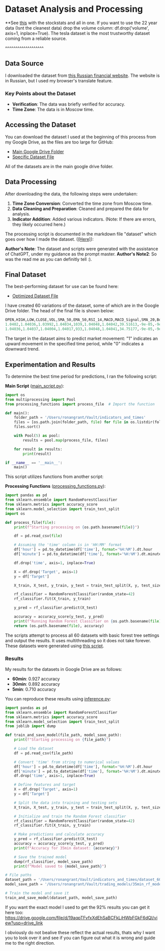 # Dataset Analysis and Processing

**See [this](inference.ipynb) with the stockstats and all in one. If you want to use the 22 year data (Isnt the cleanest data) drop the volume column:
df.drop('volume', axis=1, inplace=True). The tesla dataset is the most trustworthy dataset coming from a reliable source.

^^^^^^^^^^^^^^^^^^^

## Data Source

I downloaded the dataset from [this Russian financial website](https://www.finam.ru/quote/forex/eurusd/export/). The website is in Russian, but I used my browser's translate feature. 

### Key Points about the Dataset
- **Verification**: The data was briefly verified for accuracy.
- **Time Zone**: The data is in Moscow time.

## Accessing the Dataset

You can download the dataset I used at the beginning of this process from my Google Drive, as the files are too large for GitHub:
- [Main Google Drive Folder](https://drive.google.com/drive/folders/1NIw2Kqc043LLIK7ZXrx8wYRol7zuFjP2?usp=drive_link)
- [Specific Dataset File](https://drive.google.com/file/d/1HAWgJpsows16hIDv3vg1szH9XQ7CGR6C/view?usp=drive_link)

All of the datasets are in the main google drive folder.

## Data Processing

After downloading the data, the following steps were undertaken:
1. **Time Zone Conversion**: Converted the time zone from Moscow time.
2. **Data Cleaning and Preparation**: Cleaned and prepared the data for analysis.
3. **Indicator Addition**: Added various indicators. (Note: If there are errors, they likely occurred here.)

The processing script is documented in the markdown file "dataset" which goes over how I made the dataset. ([(Here)](dataset.md)):

**Author's Note**: The dataset and scripts were generated with the assistance of ChatGPT, under my guidance as the prompt master.
**Author's Note2**: So was the read me as you can definitly tell :).

## Final Dataset

The best-performing dataset for use can be found here:
- [Optimized Dataset File](https://drive.google.com/file/d/1TbTsfjtshYY6l_2K6uCzVom-ZqGqV4vh/view?usp=drive_link)

I have created 60 variations of the dataset, some of which are in the Google Drive folder. The head of the final file is shown below:

```python
OPEN,HIGH,LOW,CLOSE,VOL,SMA_50,EMA_50,RSI_14,MACD,MACD_Signal,SMA_20,Bollinger_Upper,Bollinger_Lower,time,day_of_week,%K,%D,ATR,Target
1.0402,1.04036,1.03992,1.04034,1039,1.04048,1.04042,39.51613,-9e-05,-9e-05,1.04037,1.04082,1.03993,22:21,2,63.09523809524188,53.96825396825272,0.0003749999999999,1
1.04036,1.04037,1.04004,1.04017,933,1.04048,1.04041,34.75177,-9e-05,-9e-05,1.04035,1.04077,1.03992,22:22,2,45.56962025317808,53.681936909787,0.0003799999999999,1
```

The target in the dataset aims to predict market movement: "1" indicates an upward movement in the specified time period, while "0" indicates a downward trend.

## Experimentation and Results

To determine the best time period for predictions, I ran the following script:

**Main Script** ([main_script.py](main_script.py)):
```python
import os
from multiprocessing import Pool
from processing_functions import process_file  # Import the function

def main():
    folder_path = '/Users/ronangrant/Vault/indicators_and_times'
    files = [os.path.join(folder_path, file) for file in os.listdir(folder_path) if file.endswith('.csv')]
    files.sort()

    with Pool(5) as pool:
        results = pool.map(process_file, files)

    for result in results:
        print(result)

if __name__ == '__main__':
    main()

```

This script utilizes functions from another script:

**Processing Functions** ([processing_functions.py](processing_functions.py)):
```python
import pandas as pd
from sklearn.ensemble import RandomForestClassifier
from sklearn.metrics import accuracy_score
from sklearn.model_selection import train_test_split
import os

def process_file(file):
    print(f"Starting processing on {os.path.basename(file)}")

    df = pd.read_csv(file)

    # Assuming the 'time' column is in 'HH:MM' format
    df['hour'] = pd.to_datetime(df['time'], format='%H:%M').dt.hour
    df['minute'] = pd.to_datetime(df['time'], format='%H:%M').dt.minute

    df.drop('time', axis=1, inplace=True)

    X = df.drop('Target', axis=1)
    y = df['Target']

    X_train, X_test, y_train, y_test = train_test_split(X, y, test_size=0.2, random_state=42)

    rf_classifier = RandomForestClassifier(random_state=42)
    rf_classifier.fit(X_train, y_train)

    y_pred = rf_classifier.predict(X_test)

    accuracy = accuracy_score(y_test, y_pred)
    print(f"Running Random Forest Classifier on {os.path.basename(file)} - Accuracy: {accuracy}")
    return (os.path.basename(file), accuracy)

```

The scripts attempt to process all 60 datasets with basic forest tree settings and output the results. It uses multithreading so it does not take forever. These datasets were generated using [this script](main_script.py).

### Results

My results for the datasets in Google Drive are as follows:
- **60min**: 0.927 accuracy
- **30min**: 0.892 accuracy
- **5min**: 0.710 accuracy

You can reproduce these results using [inference.py](inference.py):
```python
import pandas as pd
from sklearn.ensemble import RandomForestClassifier
from sklearn.metrics import accuracy_score
from sklearn.model_selection import train_test_split
from joblib import dump

def train_and_save_model(file_path, model_save_path):
    print(f"Starting processing on {file_path}")

    # Load the dataset
    df = pd.read_csv(file_path)

    # Convert 'time' from string to numerical values
    df['hour'] = pd.to_datetime(df['time'], format='%H:%M').dt.hour
    df['minute'] = pd.to_datetime(df['time'], format='%H:%M').dt.minute
    df.drop('time', axis=1, inplace=True)

    # Define features and target
    X = df.drop('Target', axis=1)
    y = df['Target']

    # Split the data into training and testing sets
    X_train, X_test, y_train, y_test = train_test_split(X, y, test_size=0.2, random_state=42)

    # Initialize and train the Random Forest classifier
    rf_classifier = RandomForestClassifier(random_state=42)
    rf_classifier.fit(X_train, y_train)

    # Make predictions and calculate accuracy
    y_pred = rf_classifier.predict(X_test)
    accuracy = accuracy_score(y_test, y_pred)
    print(f"Accuracy for 35min dataset: {accuracy}")

    # Save the trained model
    dump(rf_classifier, model_save_path)
    print(f"Model saved to {model_save_path}")

# File paths
dataset_path = '/Users/ronangrant/Vault/indicators_and_times/dataset_60min.csv'
model_save_path = '/Users/ronangrant/Vault/trading_models/35min_rf_model.joblib'

# Train the model and save it
train_and_save_model(dataset_path, model_save_path)

```

If you want the exact model I used to get the 92% results you can get it here too: https://drive.google.com/file/d/19aqpTFvfxXdEhSaBCFkLiHWbFGkF6dQI/view?usp=drive_link

I obviously do not bealive these reflect the actual results, thats why I want you to look over it and see if you can figure out what it is wrong and guide me to the right direction.
